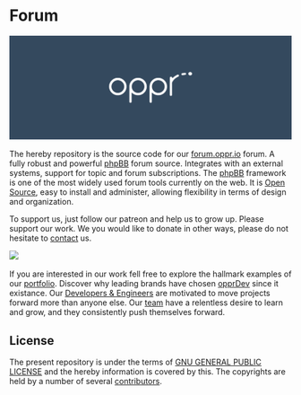 # Forum

<img src="https://github.com/opprDev/meta/blob/master/banners/opprdev_banner_4_1_1356x500.png?raw=true">

The hereby repository is the source code for our [forum.oppr.io](http://forum.oppr.io/) forum. A fully robust and powerful [phpBB](https://www.phpbb.com/) forum source. Integrates with an external systems, support for topic and forum subscriptions. The [phpBB](https://www.phpbb.com/about/) framework is one of the most widely used forum tools currently on the web. It is [Open Source](https://github.com/phpbb/phpbb), easy to install and administer, allowing flexibility in terms of design and organization.

To support us, just follow our patreon and help us to grow up. Please support our work. We you would like to donate in other ways, please do not hesitate to [contact](https://dev.oppr.io/#contact) us.

<a href="https://www.patreon.com/oppr" target="_blank">
<img src="https://c5.patreon.com/external/logo/become_a_patron_button@2x.png" width="160">
</a>

If you are interested in our work fell free to explore the hallmark examples of our [portfolio](https://dev.oppr.io/#portfolio). Discover why leading brands have chosen [opprDev](https://dev.oppr.io/) since it existance. Our [Developers & Engineers](https://dev.oppr.io/#team) are motivated to move projects forward more than anyone else. Our [team](https://dev.oppr.io/#team) have a relentless desire to learn and grow, and they consistently push themselves forward.

## License

The present repository is under the terms of [GNU GENERAL PUBLIC LICENSE](LICENSE) and the hereby information is covered by this. The copyrights are held by a number of several [contributors](https://github.com/orgs/opprDev/people).
